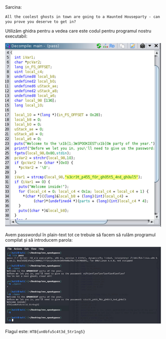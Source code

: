 Sarcina:
```
All the coolest ghosts in town are going to a Haunted Houseparty - can you prove you deserve to get in?
```

Utilizăm ghidra pentru a vedea care este codul pentru programul nostru executabil:

![alt text](../image/SP_1.png)

Avem passwordul în plain-text tot ce trebuie să facem să rulăm programul compilat și să introducem parola:

![alt text](../image/SP_2.png)

Flagul este: `HTB{un0bfu5c4t3d_5tr1ng5}`